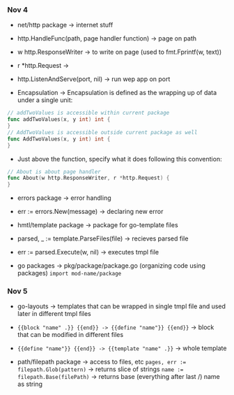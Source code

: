 ### Nov 4
- net/http package -> internet stuff
- http.HandleFunc(path, page handler function) -> page on path
- w http.ResponseWriter -> to write on page (used to fmt.Fprintf(w, text))
- r *http.Request -> 
- http.ListenAndServe(port, nil) -> run wep app on port

- Encapsulation -> Encapsulation is defined as the wrapping up of data under a single unit:
```go
// addTwoValues is accessible within current package
func addTwoValues(x, y int) int {
}
// AddTwoValues is accessible outside current package as well
func AddTwoValues(x, y int) int {
}
```

- Just above the function, specify what it does following this convention:
```go
// About is about page handler
func About(w http.ResponseWriter, r *http.Request) {
}
```

- errors package -> error handling
- err := errors.New(message) -> declaring new error

- hmtl/template package -> package for go-template files
- parsed, _ := template.ParseFiles(file) -> recieves parsed file
- err := parsed.Execute(w, nil) -> executes tmpl file

- go packages -> pkg/package/package.go (organizing code using packages)
`import mod-name/package`

### Nov 5
- go-layouts -> templates that can be wrapped in single tmpl file and used later in different tmpl files
- `{{block "name" .}} {{end}} -> {{define "name"}} {{end}}` -> block that can be modified in different files
- `{{define "name"}} {{end}} -> {{template "name" .}}` -> whole template

- path/filepath package -> access to files, etc
`pages, err := filepath.Glob(pattern)` -> returns slice of strings
`name := filepath.Base(filePath)` -> returns base (everything after last /) name as string
